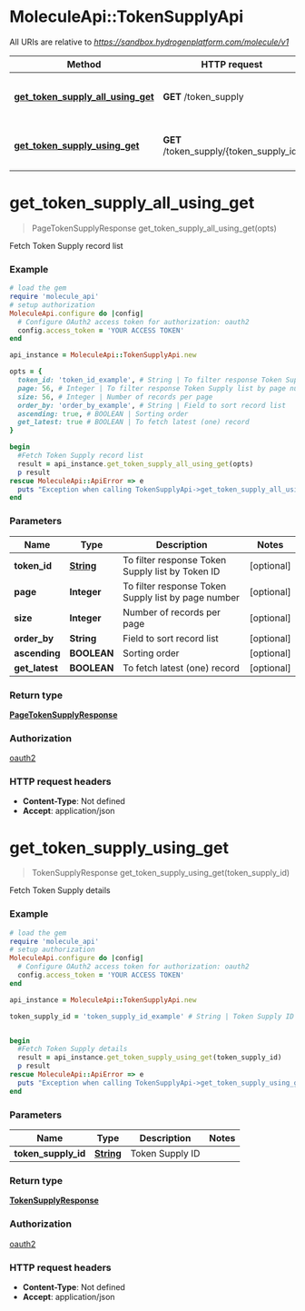 # MoleculeApi::TokenSupplyApi

All URIs are relative to *https://sandbox.hydrogenplatform.com/molecule/v1*

Method | HTTP request | Description
------------- | ------------- | -------------
[**get_token_supply_all_using_get**](TokenSupplyApi.md#get_token_supply_all_using_get) | **GET** /token_supply | Fetch Token Supply record list
[**get_token_supply_using_get**](TokenSupplyApi.md#get_token_supply_using_get) | **GET** /token_supply/{token_supply_id} | Fetch Token Supply details


# **get_token_supply_all_using_get**
> PageTokenSupplyResponse get_token_supply_all_using_get(opts)

Fetch Token Supply record list

### Example
```ruby
# load the gem
require 'molecule_api'
# setup authorization
MoleculeApi.configure do |config|
  # Configure OAuth2 access token for authorization: oauth2
  config.access_token = 'YOUR ACCESS TOKEN'
end

api_instance = MoleculeApi::TokenSupplyApi.new

opts = { 
  token_id: 'token_id_example', # String | To filter response Token Supply list by Token ID
  page: 56, # Integer | To filter response Token Supply list by page number
  size: 56, # Integer | Number of records per page
  order_by: 'order_by_example', # String | Field to sort record list
  ascending: true, # BOOLEAN | Sorting order
  get_latest: true # BOOLEAN | To fetch latest (one) record
}

begin
  #Fetch Token Supply record list
  result = api_instance.get_token_supply_all_using_get(opts)
  p result
rescue MoleculeApi::ApiError => e
  puts "Exception when calling TokenSupplyApi->get_token_supply_all_using_get: #{e}"
end
```

### Parameters

Name | Type | Description  | Notes
------------- | ------------- | ------------- | -------------
 **token_id** | [**String**](.md)| To filter response Token Supply list by Token ID | [optional] 
 **page** | **Integer**| To filter response Token Supply list by page number | [optional] 
 **size** | **Integer**| Number of records per page | [optional] 
 **order_by** | **String**| Field to sort record list | [optional] 
 **ascending** | **BOOLEAN**| Sorting order | [optional] 
 **get_latest** | **BOOLEAN**| To fetch latest (one) record | [optional] 

### Return type

[**PageTokenSupplyResponse**](PageTokenSupplyResponse.md)

### Authorization

[oauth2](../README.md#oauth2)

### HTTP request headers

 - **Content-Type**: Not defined
 - **Accept**: application/json



# **get_token_supply_using_get**
> TokenSupplyResponse get_token_supply_using_get(token_supply_id)

Fetch Token Supply details

### Example
```ruby
# load the gem
require 'molecule_api'
# setup authorization
MoleculeApi.configure do |config|
  # Configure OAuth2 access token for authorization: oauth2
  config.access_token = 'YOUR ACCESS TOKEN'
end

api_instance = MoleculeApi::TokenSupplyApi.new

token_supply_id = 'token_supply_id_example' # String | Token Supply ID


begin
  #Fetch Token Supply details
  result = api_instance.get_token_supply_using_get(token_supply_id)
  p result
rescue MoleculeApi::ApiError => e
  puts "Exception when calling TokenSupplyApi->get_token_supply_using_get: #{e}"
end
```

### Parameters

Name | Type | Description  | Notes
------------- | ------------- | ------------- | -------------
 **token_supply_id** | [**String**](.md)| Token Supply ID | 

### Return type

[**TokenSupplyResponse**](TokenSupplyResponse.md)

### Authorization

[oauth2](../README.md#oauth2)

### HTTP request headers

 - **Content-Type**: Not defined
 - **Accept**: application/json



